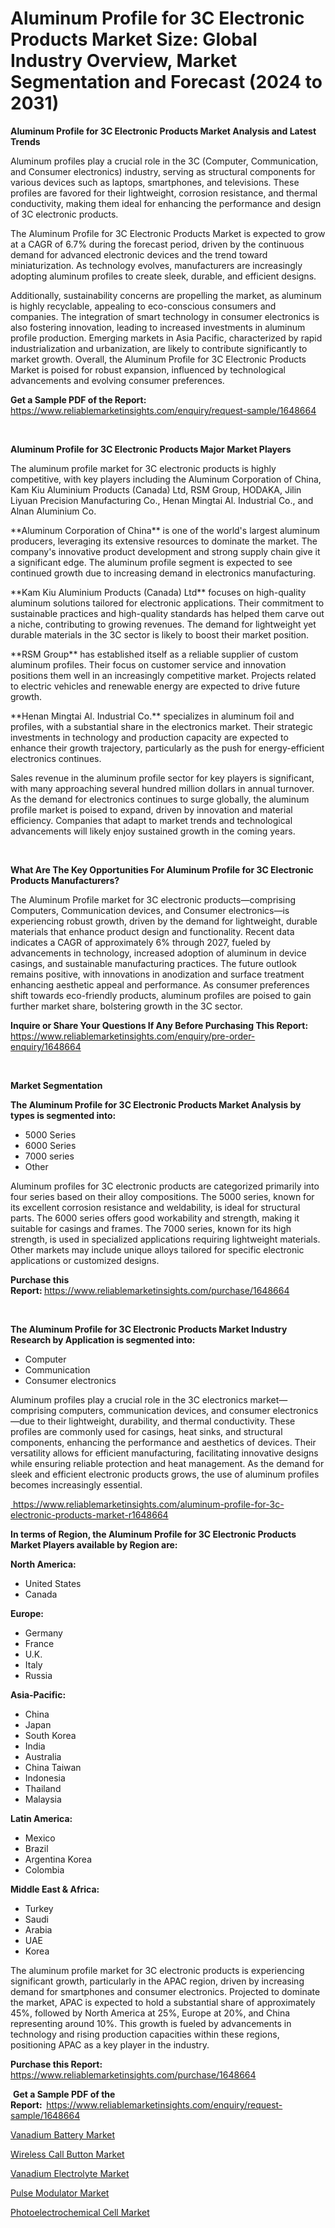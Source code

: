 <p><h1>Aluminum Profile for 3C Electronic Products Market Size: Global Industry Overview, Market Segmentation and Forecast (2024 to 2031)</h1></p><p><strong>Aluminum Profile for 3C Electronic Products Market Analysis and Latest Trends</strong></p>
<p><p>Aluminum profiles play a crucial role in the 3C (Computer, Communication, and Consumer electronics) industry, serving as structural components for various devices such as laptops, smartphones, and televisions. These profiles are favored for their lightweight, corrosion resistance, and thermal conductivity, making them ideal for enhancing the performance and design of 3C electronic products. </p><p>The Aluminum Profile for 3C Electronic Products Market is expected to grow at a CAGR of 6.7% during the forecast period, driven by the continuous demand for advanced electronic devices and the trend toward miniaturization. As technology evolves, manufacturers are increasingly adopting aluminum profiles to create sleek, durable, and efficient designs. </p><p>Additionally, sustainability concerns are propelling the market, as aluminum is highly recyclable, appealing to eco-conscious consumers and companies. The integration of smart technology in consumer electronics is also fostering innovation, leading to increased investments in aluminum profile production. Emerging markets in Asia Pacific, characterized by rapid industrialization and urbanization, are likely to contribute significantly to market growth. Overall, the Aluminum Profile for 3C Electronic Products Market is poised for robust expansion, influenced by technological advancements and evolving consumer preferences.</p></p>
<p><strong>Get a Sample PDF of the Report:&nbsp;</strong> <a href="https://www.reliablemarketinsights.com/enquiry/request-sample/1648664?utm_campaign=1197&utm_medium=2&utm_source=Github&utm_content=ia&utm_term=19102024&utm_id=aluminum-profile-for-3c-electronic-products">https://www.reliablemarketinsights.com/enquiry/request-sample/1648664</a></p>
<p>&nbsp;</p>
<p><strong>Aluminum Profile for 3C Electronic Products Major Market Players</strong></p>
<p><p>The aluminum profile market for 3C electronic products is highly competitive, with key players including the Aluminum Corporation of China, Kam Kiu Aluminium Products (Canada) Ltd, RSM Group, HODAKA, Jilin Liyuan Precision Manufacturing Co., Henan Mingtai Al. Industrial Co., and Alnan Aluminium Co.</p><p>**Aluminum Corporation of China** is one of the world's largest aluminum producers, leveraging its extensive resources to dominate the market. The company's innovative product development and strong supply chain give it a significant edge. The aluminum profile segment is expected to see continued growth due to increasing demand in electronics manufacturing.</p><p>**Kam Kiu Aluminium Products (Canada) Ltd** focuses on high-quality aluminum solutions tailored for electronic applications. Their commitment to sustainable practices and high-quality standards has helped them carve out a niche, contributing to growing revenues. The demand for lightweight yet durable materials in the 3C sector is likely to boost their market position.</p><p>**RSM Group** has established itself as a reliable supplier of custom aluminum profiles. Their focus on customer service and innovation positions them well in an increasingly competitive market. Projects related to electric vehicles and renewable energy are expected to drive future growth.</p><p>**Henan Mingtai Al. Industrial Co.** specializes in aluminum foil and profiles, with a substantial share in the electronics market. Their strategic investments in technology and production capacity are expected to enhance their growth trajectory, particularly as the push for energy-efficient electronics continues.</p><p>Sales revenue in the aluminum profile sector for key players is significant, with many approaching several hundred million dollars in annual turnover. As the demand for electronics continues to surge globally, the aluminum profile market is poised to expand, driven by innovation and material efficiency. Companies that adapt to market trends and technological advancements will likely enjoy sustained growth in the coming years.</p></p>
<p>&nbsp;</p>
<p><strong>What Are The Key Opportunities For Aluminum Profile for 3C Electronic Products Manufacturers?</strong></p>
<p><p>The Aluminum Profile market for 3C electronic products—comprising Computers, Communication devices, and Consumer electronics—is experiencing robust growth, driven by the demand for lightweight, durable materials that enhance product design and functionality. Recent data indicates a CAGR of approximately 6% through 2027, fueled by advancements in technology, increased adoption of aluminum in device casings, and sustainable manufacturing practices. The future outlook remains positive, with innovations in anodization and surface treatment enhancing aesthetic appeal and performance. As consumer preferences shift towards eco-friendly products, aluminum profiles are poised to gain further market share, bolstering growth in the 3C sector.</p></p>
<p><strong>Inquire or Share Your Questions If Any Before Purchasing This Report:</strong> <a href="https://www.reliablemarketinsights.com/enquiry/pre-order-enquiry/1648664?utm_campaign=1197&utm_medium=2&utm_source=Github&utm_content=ia&utm_term=19102024&utm_id=aluminum-profile-for-3c-electronic-products">https://www.reliablemarketinsights.com/enquiry/pre-order-enquiry/1648664</a></p>
<p>&nbsp;</p>
<p><strong>Market Segmentation</strong></p>
<p><strong>The Aluminum Profile for 3C Electronic Products Market Analysis by types is segmented into:</strong></p>
<p><ul><li>5000 Series</li><li>6000 Series</li><li>7000 series</li><li>Other</li></ul></p>
<p><p>Aluminum profiles for 3C electronic products are categorized primarily into four series based on their alloy compositions. The 5000 series, known for its excellent corrosion resistance and weldability, is ideal for structural parts. The 6000 series offers good workability and strength, making it suitable for casings and frames. The 7000 series, known for its high strength, is used in specialized applications requiring lightweight materials. Other markets may include unique alloys tailored for specific electronic applications or customized designs.</p></p>
<p><strong>Purchase this Report:&nbsp;</strong><a href="https://www.reliablemarketinsights.com/purchase/1648664?utm_campaign=1197&utm_medium=2&utm_source=Github&utm_content=ia&utm_term=19102024&utm_id=aluminum-profile-for-3c-electronic-products">https://www.reliablemarketinsights.com/purchase/1648664</a></p>
<p>&nbsp;</p>
<p><strong>The Aluminum Profile for 3C Electronic Products Market Industry Research by Application is segmented into:</strong></p>
<p><ul><li>Computer</li><li>Communication</li><li>Consumer electronics</li></ul></p>
<p><p>Aluminum profiles play a crucial role in the 3C electronics market—comprising computers, communication devices, and consumer electronics—due to their lightweight, durability, and thermal conductivity. These profiles are commonly used for casings, heat sinks, and structural components, enhancing the performance and aesthetics of devices. Their versatility allows for efficient manufacturing, facilitating innovative designs while ensuring reliable protection and heat management. As the demand for sleek and efficient electronic products grows, the use of aluminum profiles becomes increasingly essential.</p></p>
<p><a href="https://www.reliablemarketinsights.com/aluminum-profile-for-3c-electronic-products-market-r1648664?utm_campaign=1197&utm_medium=2&utm_source=Github&utm_content=ia&utm_term=19102024&utm_id=aluminum-profile-for-3c-electronic-products">&nbsp;https://www.reliablemarketinsights.com/aluminum-profile-for-3c-electronic-products-market-r1648664</a></p>
<p><strong>In terms of Region, the Aluminum Profile for 3C Electronic Products Market Players available by Region are:</strong></p>
<p>
    <p> <strong> North America: </strong>
        <ul>
            <li>United States</li>
            <li>Canada</li>
        </ul>
        </p> 
    <p> <strong> Europe: </strong>
        <ul>
            <li>Germany</li>
            <li>France</li>
            <li>U.K.</li>
            <li>Italy</li>
            <li>Russia</li>
        </ul>
        </p> 
    <p> <strong> Asia-Pacific: </strong>
        <ul>
            <li>China</li>
            <li>Japan</li>
            <li>South Korea</li>
            <li>India</li>
            <li>Australia</li>
            <li>China Taiwan</li>
            <li>Indonesia</li>
            <li>Thailand</li>
            <li>Malaysia</li>
        </ul>
        </p> 
    <p> <strong> Latin America: </strong>
        <ul>
            <li>Mexico</li>
            <li>Brazil</li>
            <li>Argentina Korea</li>
            <li>Colombia</li>
        </ul>
        </p> 
    <p> <strong> Middle East & Africa: </strong>
        <ul>
            <li>Turkey</li>
            <li>Saudi</li>
            <li>Arabia</li>
            <li>UAE</li>
            <li>Korea</li>
        </ul>
    </p>
    </p>
<p><p>The aluminum profile market for 3C electronic products is experiencing significant growth, particularly in the APAC region, driven by increasing demand for smartphones and consumer electronics. Projected to dominate the market, APAC is expected to hold a substantial share of approximately 45%, followed by North America at 25%, Europe at 20%, and China representing around 10%. This growth is fueled by advancements in technology and rising production capacities within these regions, positioning APAC as a key player in the industry.</p></p>
<p><strong>Purchase this Report: </strong><a href="https://www.reliablemarketinsights.com/purchase/1648664?utm_campaign=1197&utm_medium=2&utm_source=Github&utm_content=ia&utm_term=19102024&utm_id=aluminum-profile-for-3c-electronic-products">https://www.reliablemarketinsights.com/purchase/1648664</a></p>
<p>&nbsp;<strong>Get a Sample PDF of the Report:&nbsp;&nbsp;</strong><a href="https://www.reliablemarketinsights.com/enquiry/request-sample/1648664?utm_campaign=1197&utm_medium=2&utm_source=Github&utm_content=ia&utm_term=19102024&utm_id=aluminum-profile-for-3c-electronic-products">https://www.reliablemarketinsights.com/enquiry/request-sample/1648664</a></p>
<p><strong></strong></p>
<p><p><a href="https://www.linkedin.com/pulse/vanadium-battery-market-size-share-analysis-growth-trends-vkvcf?utm_campaign=1197&utm_medium=2&utm_source=Github&utm_content=ia&utm_term=19102024&utm_id=aluminum-profile-for-3c-electronic-products">Vanadium Battery Market</a></p><p><a href="https://www.linkedin.com/pulse/global-wireless-call-button-market-trends-forecasts-qcbye?utm_campaign=1197&utm_medium=2&utm_source=Github&utm_content=ia&utm_term=19102024&utm_id=aluminum-profile-for-3c-electronic-products">Wireless Call Button Market</a></p><p><a href="https://www.linkedin.com/pulse/vanadium-electrolyte-market-penetration-strategies-untapped-hb8rf?utm_campaign=1197&utm_medium=2&utm_source=Github&utm_content=ia&utm_term=19102024&utm_id=aluminum-profile-for-3c-electronic-products">Vanadium Electrolyte Market</a></p><p><a href="https://www.linkedin.com/pulse/pioneering-growth-analyzing-global-pulse-modulator-market-wwume?utm_campaign=1197&utm_medium=2&utm_source=Github&utm_content=ia&utm_term=19102024&utm_id=aluminum-profile-for-3c-electronic-products">Pulse Modulator Market</a></p><p><a href="https://www.linkedin.com/pulse/photoelectrochemical-cell-market-research-report-forecast-xklbf?utm_campaign=1197&utm_medium=2&utm_source=Github&utm_content=ia&utm_term=19102024&utm_id=aluminum-profile-for-3c-electronic-products">Photoelectrochemical Cell Market</a></p></p>